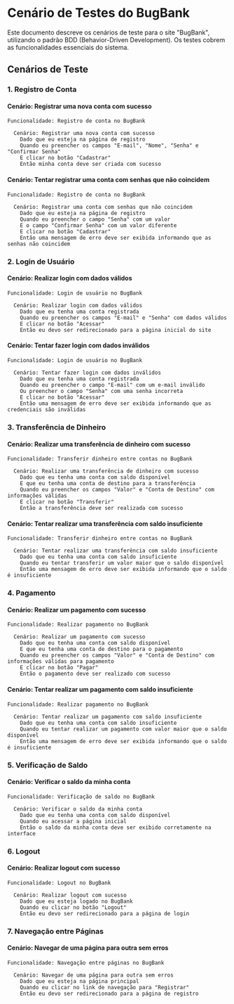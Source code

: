 # Cenário de Testes do BugBank

Este documento descreve os cenários de teste para o site "BugBank", utilizando o padrão BDD (Behavior-Driven Development). Os testes cobrem as funcionalidades essenciais do sistema.

## Cenários de Teste

### 1. Registro de Conta

#### Cenário: Registrar uma nova conta com sucesso
```gherkin
Funcionalidade: Registro de conta no BugBank

  Cenário: Registrar uma nova conta com sucesso
    Dado que eu esteja na página de registro
    Quando eu preencher os campos "E-mail", "Nome", "Senha" e "Confirmar Senha"
    E clicar no botão "Cadastrar"
    Então minha conta deve ser criada com sucesso
```

#### Cenário: Tentar registrar uma conta com senhas que não coincidem
```gherkin
Funcionalidade: Registro de conta no BugBank

  Cenário: Registrar uma conta com senhas que não coincidem
    Dado que eu esteja na página de registro
    Quando eu preencher o campo "Senha" com um valor
    E o campo "Confirmar Senha" com um valor diferente
    E clicar no botão "Cadastrar"
    Então uma mensagem de erro deve ser exibida informando que as senhas não coincidem
```

### 2. Login de Usuário

#### Cenário: Realizar login com dados válidos
```gherkin
Funcionalidade: Login de usuário no BugBank

  Cenário: Realizar login com dados válidos
    Dado que eu tenha uma conta registrada
    Quando eu preencher os campos "E-mail" e "Senha" com dados válidos
    E clicar no botão "Acessar"
    Então eu devo ser redirecionado para a página inicial do site
```

#### Cenário: Tentar fazer login com dados inválidos
```gherkin
Funcionalidade: Login de usuário no BugBank

  Cenário: Tentar fazer login com dados inválidos
    Dado que eu tenha uma conta registrada
    Quando eu preencher o campo "E-mail" com um e-mail inválido
    Ou preencher o campo "Senha" com uma senha incorreta
    E clicar no botão "Acessar"
    Então uma mensagem de erro deve ser exibida informando que as credenciais são inválidas
```

### 3. Transferência de Dinheiro

#### Cenário: Realizar uma transferência de dinheiro com sucesso
```gherkin
Funcionalidade: Transferir dinheiro entre contas no BugBank

  Cenário: Realizar uma transferência de dinheiro com sucesso
    Dado que eu tenha uma conta com saldo disponível
    E que eu tenha uma conta de destino para a transferência
    Quando eu preencher os campos "Valor" e "Conta de Destino" com informações válidas
    E clicar no botão "Transferir"
    Então a transferência deve ser realizada com sucesso
```

#### Cenário: Tentar realizar uma transferência com saldo insuficiente
```gherkin
Funcionalidade: Transferir dinheiro entre contas no BugBank

  Cenário: Tentar realizar uma transferência com saldo insuficiente
    Dado que eu tenha uma conta com saldo insuficiente
    Quando eu tentar transferir um valor maior que o saldo disponível
    Então uma mensagem de erro deve ser exibida informando que o saldo é insuficiente
```

### 4. Pagamento

#### Cenário: Realizar um pagamento com sucesso
```gherkin
Funcionalidade: Realizar pagamento no BugBank

  Cenário: Realizar um pagamento com sucesso
    Dado que eu tenha uma conta com saldo disponível
    E que eu tenha uma conta de destino para o pagamento
    Quando eu preencher os campos "Valor" e "Conta de Destino" com informações válidas para pagamento
    E clicar no botão "Pagar"
    Então o pagamento deve ser realizado com sucesso
```

#### Cenário: Tentar realizar um pagamento com saldo insuficiente
```gherkin
Funcionalidade: Realizar pagamento no BugBank

  Cenário: Tentar realizar um pagamento com saldo insuficiente
    Dado que eu tenha uma conta com saldo insuficiente
    Quando eu tentar realizar um pagamento com valor maior que o saldo disponível
    Então uma mensagem de erro deve ser exibida informando que o saldo é insuficiente
```

### 5. Verificação de Saldo

#### Cenário: Verificar o saldo da minha conta
```gherkin
Funcionalidade: Verificação de saldo no BugBank

  Cenário: Verificar o saldo da minha conta
    Dado que eu tenha uma conta com saldo disponível
    Quando eu acessar a página inicial
    Então o saldo da minha conta deve ser exibido corretamente na interface
```

### 6. Logout

#### Cenário: Realizar logout com sucesso
```gherkin
Funcionalidade: Logout no BugBank

  Cenário: Realizar logout com sucesso
    Dado que eu esteja logado no BugBank
    Quando eu clicar no botão "Logout"
    Então eu devo ser redirecionado para a página de login
```

### 7. Navegação entre Páginas

#### Cenário: Navegar de uma página para outra sem erros
```gherkin
Funcionalidade: Navegação entre páginas no BugBank

  Cenário: Navegar de uma página para outra sem erros
    Dado que eu esteja na página principal
    Quando eu clicar no link de navegação para "Registrar"
    Então eu devo ser redirecionado para a página de registro
```
